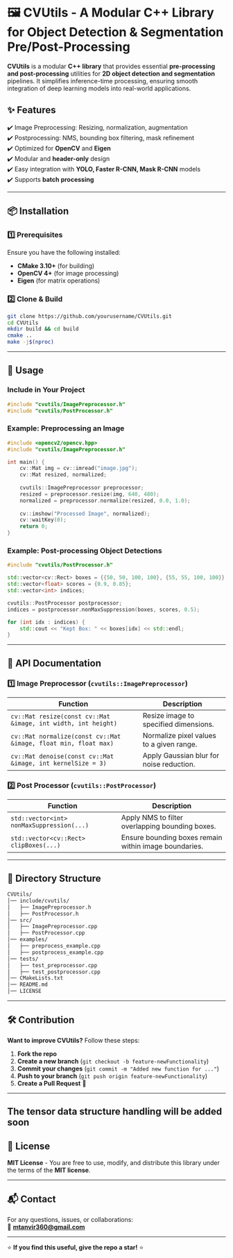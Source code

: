 
# 🖼️ CVUtils - A Modular C++ Library for Object Detection & Segmentation Pre/Post-Processing

**CVUtils** is a modular **C++ library** that provides essential **pre-processing and post-processing** utilities for **2D object detection and segmentation** pipelines. It simplifies inference-time processing, ensuring smooth integration of deep learning models into real-world applications.

## ✨ Features  
✔️ Image Preprocessing: Resizing, normalization, augmentation  
✔️ Postprocessing: NMS, bounding box filtering, mask refinement  
✔️ Optimized for **OpenCV** and **Eigen**  
✔️ Modular and **header-only** design  
✔️ Easy integration with **YOLO, Faster R-CNN, Mask R-CNN** models  
✔️ Supports **batch processing**  

---

## 📦 Installation  

### **1️⃣ Prerequisites**
Ensure you have the following installed:
- **CMake 3.10+** (for building)
- **OpenCV 4+** (for image processing)
- **Eigen** (for matrix operations)

### **2️⃣ Clone & Build**
```bash
git clone https://github.com/yourusername/CVUtils.git
cd CVUtils
mkdir build && cd build
cmake ..
make -j$(nproc)
```

---

## 🚀 Usage  

### **Include in Your Project**
```cpp
#include "cvutils/ImagePreprocessor.h"
#include "cvutils/PostProcessor.h"
```

### **Example: Preprocessing an Image**
```cpp
#include <opencv2/opencv.hpp>
#include "cvutils/ImagePreprocessor.h"

int main() {
    cv::Mat img = cv::imread("image.jpg");
    cv::Mat resized, normalized;
    
    cvutils::ImagePreprocessor preprocessor;
    resized = preprocessor.resize(img, 640, 480);
    normalized = preprocessor.normalize(resized, 0.0, 1.0);
    
    cv::imshow("Processed Image", normalized);
    cv::waitKey(0);
    return 0;
}
```

### **Example: Post-processing Object Detections**
```cpp
#include "cvutils/PostProcessor.h"

std::vector<cv::Rect> boxes = {{50, 50, 100, 100}, {55, 55, 100, 100}};
std::vector<float> scores = {0.9, 0.85};
std::vector<int> indices;

cvutils::PostProcessor postprocessor;
indices = postprocessor.nonMaxSuppression(boxes, scores, 0.5);

for (int idx : indices) {
    std::cout << "Kept Box: " << boxes[idx] << std::endl;
}
```

---

## 📖 API Documentation  

### **1️⃣ Image Preprocessor (`cvutils::ImagePreprocessor`)**
| Function | Description |
|----------|------------|
| `cv::Mat resize(const cv::Mat &image, int width, int height)` | Resize image to specified dimensions. |
| `cv::Mat normalize(const cv::Mat &image, float min, float max)` | Normalize pixel values to a given range. |
| `cv::Mat denoise(const cv::Mat &image, int kernelSize = 3)` | Apply Gaussian blur for noise reduction. |

### **2️⃣ Post Processor (`cvutils::PostProcessor`)**
| Function | Description |
|----------|------------|
| `std::vector<int> nonMaxSuppression(...)` | Apply NMS to filter overlapping bounding boxes. |
| `std::vector<cv::Rect> clipBoxes(...)` | Ensure bounding boxes remain within image boundaries. |

---

## 🔧 Directory Structure  

```bash
CVUtils/
│── include/cvutils/
│   ├── ImagePreprocessor.h
│   ├── PostProcessor.h
│── src/
│   ├── ImagePreprocessor.cpp
│   ├── PostProcessor.cpp
│── examples/
│   ├── preprocess_example.cpp
│   ├── postprocess_example.cpp
│── tests/
│   ├── test_preprocessor.cpp
│   ├── test_postprocessor.cpp
│── CMakeLists.txt
│── README.md
│── LICENSE
```

---

## 🛠️ Contribution  

**Want to improve CVUtils?** Follow these steps:  
1. **Fork the repo**  
2. **Create a new branch** (`git checkout -b feature-newFunctionality`)  
3. **Commit your changes** (`git commit -m "Added new function for ..."`)  
4. **Push to your branch** (`git push origin feature-newFunctionality`)  
5. **Create a Pull Request** 🚀  

---

## The tensor data structure handling will be added soon

## 📜 License  

**MIT License** - You are free to use, modify, and distribute this library under the terms of the **MIT license**.

---

## 📬 Contact  

For any questions, issues, or collaborations:  
📧 **mtanvir360@gmail.com**  


---

⭐ **If you find this useful, give the repo a star!** ⭐  
